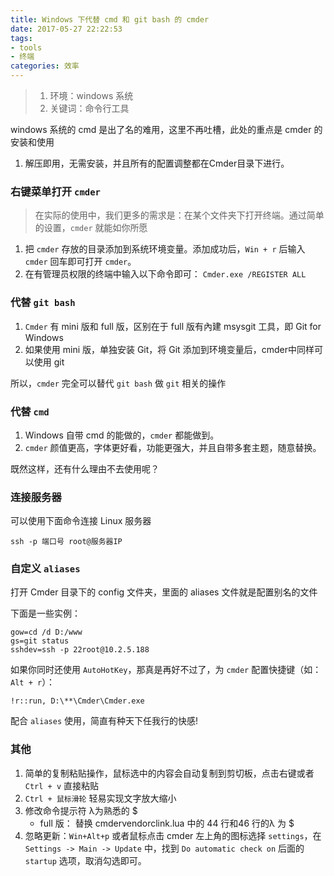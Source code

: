 ```yaml
---
title: Windows 下代替 cmd 和 git bash 的 cmder
date: 2017-05-27 22:22:53
tags: 
- tools
- 终端
categories: 效率
---
```


> 1. 环境：windows 系统
> 2. 关键词：命令行工具
 
windows 系统的 cmd 是出了名的难用，这里不再吐槽，此处的重点是 cmder 的安装和使用
 
1. 解压即用，无需安装，并且所有的配置调整都在Cmder目录下进行。

### 右键菜单打开 `cmder`
> 在实际的使用中，我们更多的需求是：在某个文件夹下打开终端。通过简单的设置，`cmder` 就能如你所愿
 
1. 把 `cmder` 存放的目录添加到系统环境变量。添加成功后，`Win + r` 后输入 `cmder` 回车即可打开 `cmder`。
2. 在有管理员权限的终端中输入以下命令即可： `Cmder.exe /REGISTER ALL`
 
### 代替 `git bash`
 
1. `Cmder` 有 mini 版和 full 版，区别在于 full 版有內建 msysgit 工具，即 Git for Windows
2. 如果使用 mini 版，单独安装 Git，将 Git 添加到环境变量后，cmder中同样可以使用 git
 
所以，`cmder` 完全可以替代 `git bash` 做 `git` 相关的操作
 
### 代替 `cmd`
 
1. Windows 自带 cmd 的能做的，`cmder` 都能做到。
2. `cmder` 颜值更高，字体更好看，功能更强大，并且自带多套主题，随意替换。
 
既然这样，还有什么理由不去使用呢？
 
### 连接服务器
 
可以使用下面命令连接 Linux 服务器
 
```
ssh -p 端口号 root@服务器IP
```
 
### 自定义 `aliases`
 
打开 Cmder 目录下的 config 文件夹，里面的 aliases 文件就是配置别名的文件
 
下面是一些实例：
```
gow=cd /d D:/www
gs=git status
sshdev=ssh -p 22root@10.2.5.188
```
 
如果你同时还使用 `AutoHotKey`，那真是再好不过了，为 `cmder` 配置快捷键（如：`Alt + r`）：
```
!r::run, D:\**\Cmder\Cmder.exe
```
 
配合 `aliases` 使用，简直有种天下任我行的快感!
 
### 其他
 
1. 简单的复制粘贴操作，鼠标选中的内容会自动复制到剪切板，点击右键或者 `Ctrl + v` 直接粘贴
2. `Ctrl + 鼠标滑轮` 轻易实现文字放大缩小
3. 修改命令提示符 λ为熟悉的 $
    + full 版： 替换 cmdervendorclink.lua 中的 44 行和46 行的λ 为 $
4. 忽略更新：`Win+Alt+p` 或者鼠标点击 cmder 左上角的图标选择 `settings`，在 `Settings -> Main -> Update` 中，找到 `Do automatic check on` 后面的 `startup` 选项，取消勾选即可。
